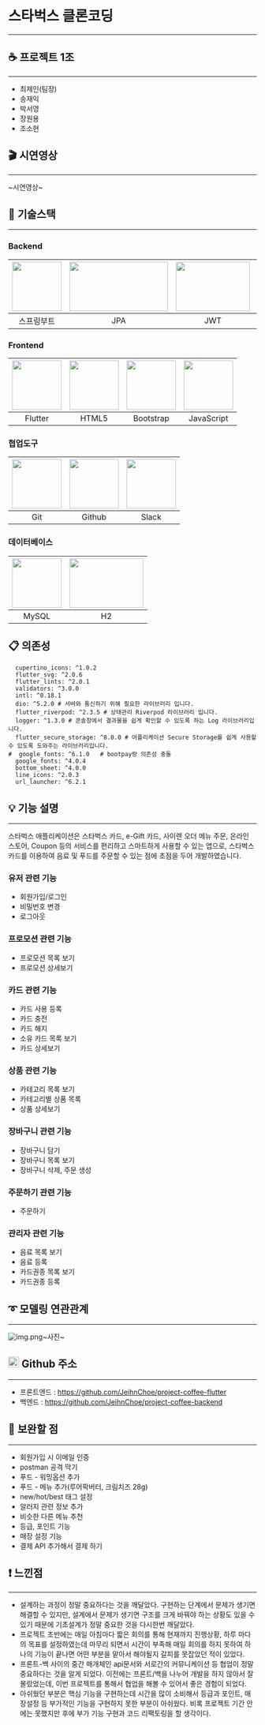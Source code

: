 # 스타벅스 클론코딩

---
## ☕ 프로젝트 1조

---
* 최제인(팀장)
* 송재익
* 박서영
* 장원용
* 조소현

## 🎬 시연영상

---
~시연영상~

## 🔧 기술스택

---
### Backend
| <img src="https://camo.githubusercontent.com/3999a4410efb4ef593d90394cc928b46dd00de7b65b2ad25eb2de65d920ac2ca/68747470733a2f2f626c6f672e6b616b616f63646e2e6e65742f646e2f634b744175512f62747241494f35667a43552f4e56576e5538556c684c39336b71383156653837754b2f696d672e706e67" width="100px" height="100px"></img><br/> | <img src="https://ckck803.github.io/images/springboot/spring-data-jpa/spring-data-jpa.png" width="200px" height="100px"></img><br/> | <img src="https://search.pstatic.net/common/?src=http%3A%2F%2Fblogfiles.naver.net%2FMjAyMjA5MDZfMjAz%2FMDAxNjYyNDAyMDUyMDIx.QYVAB0hFxWAgUxAVrizcqbRW7ASaWNt-Bmt6MRiOc_Ig.pntVJVRnv7Cduc027TCLc-swjdSv_WPJda_2-o95rbcg.PNG.zoloman316%2F%25BD%25BA%25C5%25A9%25B8%25B0%25BC%25A6_2022-09-06_%25BF%25C0%25C0%25FC_3.20.47.png&type=sc960_832" width="150px" height="100px"></img><br/> | <img src="https://search.pstatic.net/common/?src=http%3A%2F%2Fblogfiles.naver.net%2FMjAxOTA5MTdfMjkz%2FMDAxNTY4Njg4NjI2Mjg4.m_AfA1E7oBGMwTyQGaoeenA0oXMi1e4suXTImE2BjB4g.1B7qBiD4RlZqGlvi5Ptc5YGuOr6WYOzVAf-817_hNIkg.PNG.iciguide%2Fjava_%25283%2529.png&type=sc960_832" width="100px" height="100px"></img><br/> |
|:--------------------------------------------------------------------------------------------------------------------------------------------------------------------------------------------------------------------------------------------------------------------------------------------------------------------:|:-----------------------------------------------------------------------------------------------------------------------------------:|:------------------------------------------------------------------------------------------------------------------------------------------------------------------------------------------------------------------------------------------------------------------------------------------------------------------------------------------------------------------------------------:|:------------------------------------------------------------------------------------------------------------------------------------------------------------------------------------------------------------------------------------------------------------------------------------------------------------------:|
|                                                                          스프링부트                                                                                                                                                                                                                               |                                                                 JPA                                                                 |                                                                                                                                                                                         JWT                                                                                                                                                                                          |                                                                                                                                                        JAVA                                                                                                                                                        |

### Frontend
| <img src="https://blog.kakaocdn.net/dn/XsNHt/btrb3m0cuQb/62QmvGg1bUVrI5uZfcWEi1/img.png" width="100px" height="100px"></img><br/> | <img src="https://camo.githubusercontent.com/9f334b690436559ff047a3a47f0f009eefe7e107b381856fe546b653199a5eb3/68747470733a2f2f626c6f672e6b616b616f63646e2e6e65742f646e2f636a356d4c4c2f627472414a534d517434332f796670546e693031685a6772764b486d5564566a6b312f696d672e706e67" width="100px" height="100px"></img><br/> | <img src="https://camo.githubusercontent.com/5b1ef0377c093eec1bd597ed30d4708dd953be9d2e7ee23698f72ad70653ff9a/68747470733a2f2f626c6f672e6b616b616f63646e2e6e65742f646e2f62694a746d382f627472414766575543456d2f774c7638503947754a5035355049304157784f7953312f696d672e706e67" width="100px" height="100px"></img><br/> | <img src="https://camo.githubusercontent.com/1edb9b7dabad9fbc66d37ecfaca102ee87ad6f874fbbcdbcf1df3fba12271e6e/68747470733a2f2f626c6f672e6b616b616f63646e2e6e65742f646e2f6d335068632f62747241476742734b626d2f464e59706b684972567765555545483468357473574b2f696d672e706e67" width="100px" height="100px"></img><br/> |
|:---------------------------------------------------------------------------------------------------------------------------------:|:--------------------------------------------------------------------------------------------------------------------------------------------------------------------------------------------------------------------------------------------------------------------------------------------------------------------:|:--------------------------------------------------------------------------------------------------------------------------------------------------------------------------------------------------------------------------------------------------------------------------------------------------------------------:|:--------------------------------------------------------------------------------------------------------------------------------------------------------------------------------------------------------------------------------------------------------------------------------------------------------------------:|
|                                                              Flutter                                                              |                                                                                                                                                        HTML5                                                                                                                                                         |                                                                                                                                                      Bootstrap                                                                                                                                                       |                                                                                                                                                      JavaScript                                                                                                                                                      |

### 협업도구
| <img src="https://camo.githubusercontent.com/9f4962a9df26f0d4ebc56d2ddd17e9f2acb2325313cf2a13402f07f37fc204ac/68747470733a2f2f626c6f672e6b616b616f63646e2e6e65742f646e2f65796a66724e2f627472414b7658563052412f7a6b797974646b5a793745536438356b6e59524471312f696d672e706e67" width="100px" height="100px"></img><br/> |<img src="https://camo.githubusercontent.com/0d8a5ad50a91a0e8e5e4dde9d0a8ddfae5156a2f876612132c2bbc00702fc623/68747470733a2f2f626c6f672e6b616b616f63646e2e6e65742f646e2f6d454b39742f62747241486a78575a58332f694547494c6d32725753724f4b7366696c6d505541312f696d672e706e67" width="100px" height="100px"></img><br/> | <img src="https://yt3.googleusercontent.com/ytc/APkrFKbk79-jRcRROGxrznTM05GfdLQkUU2yv2PssnK4hw=s900-c-k-c0x00ffffff-no-rj" width="100px" height="100px"></img><br/> |
|:--------------------------------------------------------------------------------------------------------------------------------------------------------------------------------------------------------------------------------------------------------------------------------------------------------------------:|:------------------------------------------------------------------------------------------------------------------------------------------------------------------------------------------------------------------------------------------------------------------------------------------------------------------:|:-------------------------------------------------------------------------------------------------------------------------------------------------------------:|
|                                                                                                                                                         Git                                                                                                                                                          |                                                                                                                                                       Github                                                                                                                                                       |                                                                             Slack                                                                             |

### 데이터베이스
| <img src="https://camo.githubusercontent.com/5de802c1956f1b75f79e391cc4965d004d29c28ee83771d0fd889f985bb1d165/68747470733a2f2f626c6f672e6b616b616f63646e2e6e65742f646e2f6363596d6d662f6274724147664a6f73776e2f6756714c4a6b45557136576759314d774f456f7044312f696d672e706e67" width="100px" height="100px"></img><br/> | <img src="https://dbdb.io/media/twitter/h2.png" width="150px" height="100px"></img><br/> |
|:--------------------------------------------------------------------------------------------------------------------------------------------------------------------------------------------------------------------------------------------------------------------------------------------------------------------:|:----------------------------------------------------------------------------------------:|
|                                                                                                                                                        MySQL                                                                                                                                                         |                                            H2                                            |

## 📋 의존성
```agsl
  cupertino_icons: ^1.0.2
  flutter_svg: ^2.0.6
  flutter_lints: ^2.0.1
  validators: ^3.0.0
  intl: ^0.18.1
  dio: ^5.2.0 # 서버와 통신하기 위해 필요한 라이브러리 입니다.
  flutter_riverpod: ^2.3.5 # 상태관리 Riverpod 라이브러리 입니다.
  logger: ^1.3.0 # 콘솔창에서 결과물을 쉽게 확인할 수 있도록 하는 Log 라이브러리입니다.
  flutter_secure_storage: ^8.0.0 # 어플리케이션 Secure Storage를 쉽게 사용할 수 있도록 도와주는 라이브러리입니다.
#  google_fonts: ^6.1.0   # bootpay랑 의존성 충돌
  google_fonts: ^4.0.4
  bottom_sheet: ^4.0.0
  line_icons: ^2.0.3
  url_launcher: ^6.2.1
```

## 💡 기능 설명

---
스타벅스 애플리케이션은 스타벅스 카드, e-Gift 카드,
사이렌 오더 메뉴 주문, 온라인 스토어, Coupon 등의 서비스를 편리하고 스마트하게 사용할 수 있는 앱으로, 스타벅스 카드를 이용하여 음료 및 푸드를 주문할 수 있는 점에 초점을 두어 개발하였습니다.


### 유저 관련 기능
* 회원가입/로그인
* 비밀번호 변경
* 로그아웃

### 프로모션 관련 기능
* 프로모션 목록 보기
* 프로모션 상세보기

### 카드 관련 기능
* 카드 사용 등록
* 카드 충전
* 카드 해지
* 소유 카드 목록 보기
* 카드 상세보기

### 상품 관련 기능
* 카테고리 목록 보기
* 카테고리별 상품 목록
* 상품 상세보기

### 장바구니 관련 기능
* 장바구니 담기
* 장바구니 목록 보기
* 장바구니 삭제, 주문 생성

### 주문하기 관련 기능
* 주문하기

### 관리자 관련 기능
* 음료 목록 보기
* 음료 등록
* 카드권종 목록 보기
* 카드권종 등록

## ➰ 모델링 연관관계

---
![img.png](img.png)~사진~

## <img src="https://camo.githubusercontent.com/0d8a5ad50a91a0e8e5e4dde9d0a8ddfae5156a2f876612132c2bbc00702fc623/68747470733a2f2f626c6f672e6b616b616f63646e2e6e65742f646e2f6d454b39742f62747241486a78575a58332f694547494c6d32725753724f4b7366696c6d505541312f696d672e706e67" width="22px" height="22px"></img>  Github 주소

---
* 프론트엔드 : https://github.com/JeihnChoe/project-coffee-flutter
* 백엔드 : https://github.com/JeihnChoe/project-coffee-backend

## 🔨 보완할 점

---
* 회원가입 시 이메일 인증
* postman 공격 막기
* 푸드 - 워밍옵션 추가
* 푸드 - 메뉴 추가(루어팍버터, 크림치즈 28g)
* new/hot/best 태그 설정
* 알러지 관련 정보 추가
* 비슷한 다른 메뉴 추천
* 등급, 포인트 기능
* 매장 설정 기능
* 결제 API 추가해서 결제 하기

## ❗ 느낀점

---
* 설계하는 과정이 정말 중요하다는 것을 깨달았다. 구현하는 단계에서 문제가 생기면 해결할 수 있지만,
  설계에서 문제가 생기면 구조를 크게 바꿔야 하는 상황도 있을 수 있기 때문에 기초설계가 정말 중요한 것을 다시한번 깨달았다.
* 프로젝트 초반에는 매일 아침마다 짧은 회의를 통해 현재까지 진행상황, 하루 마다의 목표를 설정하였는데 마무리 되면서 시간이 부족해 매일
  회의를 하지 못하여 하나의 기능이 끝나면 어떤 부분을 맡아서 해야될지 갈피를 못잡았던 적이 있었다.
* 프론트-백 사이의 중간 매개체인 api문서와 서로간의 커뮤니케이션 등 협업이 정말 중요하다는 것을 알게 되었다. 이전에는
  프론트/백을 나누어 개발을 하지 않아서 잘 몰랐었는데, 이번 프로젝트를 통해서 협업을 해볼 수 있어서 좋은 경험이 되었다.
* 아쉬웠던 부분은 핵심 기능을 구현하는데 시간을 많이 소비해서 등급과 포인트, 매장설정 등 부가적인 기능을 구현하지 못한 부분이 아쉬웠다.
  비록 프로젝트 기간 안에는 못했지만 후에 부가 기능 구현과 코드 리팩토링을 할 생각이다.

